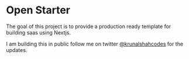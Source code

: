 # Open Starter

The goal of this project is to provide a production ready template for building saas using Nextjs.

I am building this in public follow me on twitter [@krunalshahcodes](https://twitter.com/krunalshahcodes) for the updates.
